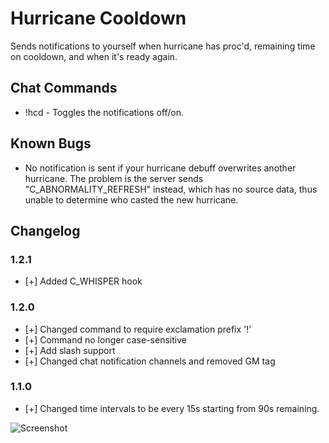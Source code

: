 # Hurricane Cooldown

Sends notifications to yourself when hurricane has proc'd, remaining time on cooldown, and when it's ready again.


## Chat Commands
* !hcd - Toggles the notifications off/on.


## Known Bugs
* No notification is sent if your hurricane debuff overwrites another hurricane.
The problem is the server sends "C_ABNORMALITY_REFRESH" instead, which has no source data, 
thus unable to determine who casted the new hurricane.


## Changelog 
### 1.2.1
* [+] Added C_WHISPER hook
### 1.2.0
* [+] Changed command to require exclamation prefix '!'
* [+] Command no longer case-sensitive
* [+] Add slash support
* [+] Changed chat notification channels and removed GM tag
### 1.1.0
* [+] Changed time intervals to be every 15s starting from 90s remaining.


![Screenshot](http://i.imgur.com/oMZVc7c.jpg)
